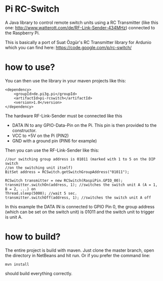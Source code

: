 Pi RC-Switch
============

A Java library to control remote switch units using a RC Transmitter (like
this one: http://www.watterott.com/de/RF-Link-Sender-434MHz) connected to the
Raspberry Pi.

This is basically a port of Suat Özgür's RC Transmitter library for Ardunio
which you can find here: https://code.google.com/p/rc-switch/

how to use?
===========
You can then use the library in your maven projects like this:

    <dependency>
        <groupId>de.pi3g.pi</groupId>
        <artifactId>pi-rcswitch</artifactId>
        <version>1.0</version>
    </dependency>

The hardware RF-Link-Sender must be connected like this

* DATA IN to any GPIO-Data-Pin on the Pi. This pin is then provided to the constructor.
* VCC to +5V on the Pi (PIN2)
* GND with a ground pin (PIN6 for example)

Then you can use the RF-Link-Sender like this:

    //our switching group address is 01011 (marked with 1 to 5 on the DIP switch
    //on the switching unit itself)
    BitSet address = RCSwitch.getSwitchGroupAddress("01011");

    RCSwitch transmitter = new RCSwitch(RaspiPin.GPIO_00);
    transmitter.switchOn(address, 1); //switches the switch unit A (A = 1, B = 2, ...) on
    Thread.sleep(5000); //wait 5 sec.
    transmitter.switchOff(address, 1); //switches the switch unit A off

In this example the DATA IN is connected to GPIO Pin 0, the group address (which can
be set on the switch unit) is 01011 and the switch unit to trigger is
unit A.

how to build?
=============

The entire project is build with maven. Just clone the master branch, open the directory in NetBeans and hit run. Or if
you prefer the command line: 

    mvn install

should build everything correctly. 

